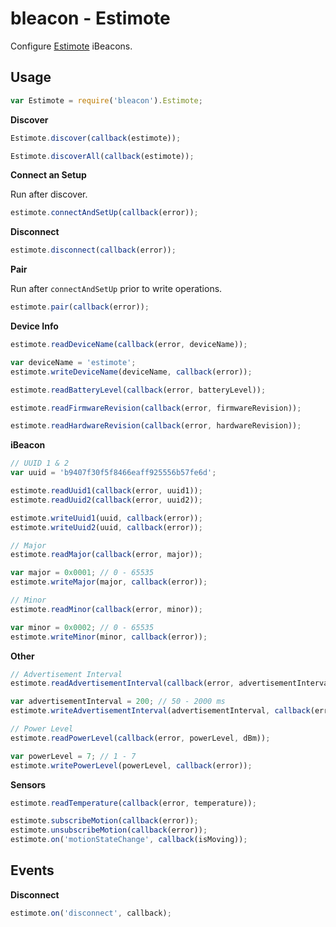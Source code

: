bleacon - Estimote
==================

Configure [Estimote](http://estimote.com) iBeacons.


Usage
-----

```javascript
var Estimote = require('bleacon').Estimote;
```

__Discover__

```javascript
Estimote.discover(callback(estimote));

Estimote.discoverAll(callback(estimote));
```

__Connect an Setup__

Run after discover.

```javascript
estimote.connectAndSetUp(callback(error));
```

__Disconnect__

```javascript
estimote.disconnect(callback(error));
```


__Pair__

Run after ```connectAndSetUp``` prior to write operations.

```javascript
estimote.pair(callback(error));
```

__Device Info__

```javascript
estimote.readDeviceName(callback(error, deviceName));

var deviceName = 'estimote';
estimote.writeDeviceName(deviceName, callback(error));

estimote.readBatteryLevel(callback(error, batteryLevel));

estimote.readFirmwareRevision(callback(error, firmwareRevision));

estimote.readHardwareRevision(callback(error, hardwareRevision));
```

__iBeacon__

```javascript
// UUID 1 & 2
var uuid = 'b9407f30f5f8466eaff925556b57fe6d';

estimote.readUuid1(callback(error, uuid1));
estimote.readUuid2(callback(error, uuid2));

estimote.writeUuid1(uuid, callback(error));
estimote.writeUuid2(uuid, callback(error));

// Major
estimote.readMajor(callback(error, major));

var major = 0x0001; // 0 - 65535
estimote.writeMajor(major, callback(error));

// Minor
estimote.readMinor(callback(error, minor));

var minor = 0x0002; // 0 - 65535
estimote.writeMinor(minor, callback(error));
```

__Other__

```javascript
// Advertisement Interval
estimote.readAdvertisementInterval(callback(error, advertisementInterval));

var advertisementInterval = 200; // 50 - 2000 ms
estimote.writeAdvertisementInterval(advertisementInterval, callback(error));

// Power Level
estimote.readPowerLevel(callback(error, powerLevel, dBm));

var powerLevel = 7; // 1 - 7
estimote.writePowerLevel(powerLevel, callback(error));
```

__Sensors__

```javascript
estimote.readTemperature(callback(error, temperature));

estimote.subscribeMotion(callback(error));
estimote.unsubscribeMotion(callback(error));
estimote.on('motionStateChange', callback(isMoving));
```

Events
------

__Disconnect__

```javascript
estimote.on('disconnect', callback);
```
